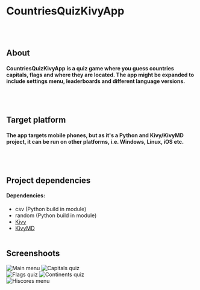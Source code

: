 # CountriesQuizKivyApp
<br/><br/>
## About
#### CountriesQuizKivyApp is a quiz game where you guess countries capitals, flags and where they are located. The app might be expanded to include settings menu, leaderboards and different language versions.
<br/><br/>
## Target platform
#### The app targets mobile phones, but as it's a Python and Kivy/KivyMD project, it can be run on other platforms, i.e. Windows, Linux, iOS etc. 
<br/><br/>
## Project dependencies
#### Dependencies:
- csv (Python build in module)<br/>
- random (Python build in module)<br/>
- [Kivy](https://kivy.org/#home)    
- [KivyMD](https://kivymd.readthedocs.io/en/latest/)
<br/><br/>
## Screenshoots
![Main menu](https://i.imgur.com/8soHhiL.png?1)
![Capitals quiz](https://i.imgur.com/r7friNS.png?1)
<br/>
![Flags quiz](https://i.imgur.com/iaXvFpI.png?1)
![Continents quiz](https://i.imgur.com/UqQmm0e.png?1)
<br>
![Hiscores menu](https://i.imgur.com/ymoOx7e.png?1)
